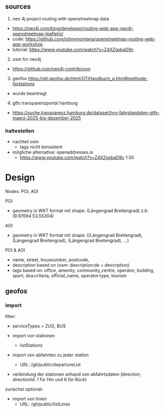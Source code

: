 ## sources

1. neo 4j project routing with openstreetmap data
- https://neo4j.com/blog/developer/routing-web-app-neo4j-openstreetmap-leafletjs/
- code: https://github.com/johnymontana/openstreetmap-routing-web-app-workshop
- tutorial: https://www.youtube.com/watch?v=Z4XZgsbaD9c

2. osm for neo4j
- https://github.com/neo4j-contrib/osm

3. geofox
https://gti.geofox.de/html/GTIHandbuch_p.html#methode-liststations
- wurde beantragt

4. gtfs transparenzportal hamburg
- https://suche.transparenz.hamburg.de/dataset/hvv-fahrplandaten-gtfs-maerz-2025-bis-dezember-2025

### haltestellen
- nachteil osm 
    - tags nicht konsistent
- mögliche alternative: openaddresses.io
    - https://www.youtube.com/watch?v=Z4XZgsbaD9c 1:30


# Design

Nodes: POI, AOI


POI
- geometry in WKT format mit shape: (Längengrad Breitengrad) z.b. (9.97694 53.55304)


AOI
- geometry in WKT format mit shape: ((Längengrad Breitengrad), (Längengrad Breitengrad), (Längengrad Breitengrad), ...)

POI & AOI
- name, street, housnumber, postcode, 
- description based on (osm: description:de + description)
- tags based on: office, amenity, community_centre, operator, building, sport, dsa:criteria, official_name, operator:type, tourism

## geofox
### import
filter:
- serviceTypes = ZUG, BUS

- import von stationen
    - listStations
- import von abfahrten zu jeder station
    - URL: /gti/public/departureList 
- verbindung der stationen anhand von abfahrtsdaten (direction, directionId: 1 für Hin und 6 für Rück)

zunächst optional:
- import von linien
    - URL: /gti/public/listLines
